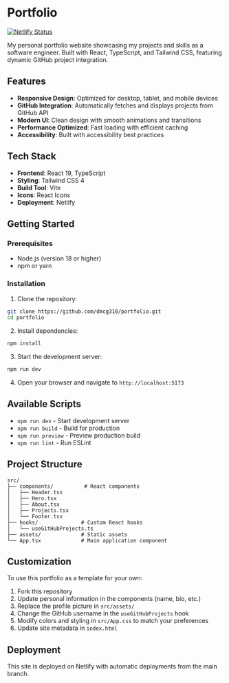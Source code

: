 # Portfolio

[![Netlify Status](https://api.netlify.com/api/v1/badges/2c896623-3114-46c7-9313-47dad8424bb9/deploy-status)](https://app.netlify.com/sites/harmonious-halva-ab5b73/deploys)

My personal portfolio website showcasing my projects and skills as a software engineer. Built with React, TypeScript, and Tailwind CSS, featuring dynamic GitHub project integration.

## Features

- **Responsive Design**: Optimized for desktop, tablet, and mobile devices
- **GitHub Integration**: Automatically fetches and displays projects from GitHub API
- **Modern UI**: Clean design with smooth animations and transitions
- **Performance Optimized**: Fast loading with efficient caching
- **Accessibility**: Built with accessibility best practices

## Tech Stack

- **Frontend**: React 19, TypeScript
- **Styling**: Tailwind CSS 4
- **Build Tool**: Vite
- **Icons**: React Icons
- **Deployment**: Netlify

## Getting Started

### Prerequisites

- Node.js (version 18 or higher)
- npm or yarn

### Installation

1. Clone the repository:
```bash
git clone https://github.com/dmcg310/portfolio.git
cd portfolio
```

2. Install dependencies:
```bash
npm install
```

3. Start the development server:
```bash
npm run dev
```

4. Open your browser and navigate to `http://localhost:5173`

## Available Scripts

- `npm run dev` - Start development server
- `npm run build` - Build for production
- `npm run preview` - Preview production build
- `npm run lint` - Run ESLint

## Project Structure

```
src/
├── components/          # React components
│   ├── Header.tsx
│   ├── Hero.tsx
│   ├── About.tsx
│   ├── Projects.tsx
│   └── Footer.tsx
├── hooks/              # Custom React hooks
│   └── useGitHubProjects.ts
├── assets/             # Static assets
└── App.tsx             # Main application component
```

## Customization

To use this portfolio as a template for your own:

1. Fork this repository
2. Update personal information in the components (name, bio, etc.)
3. Replace the profile picture in `src/assets/`
4. Change the GitHub username in the `useGitHubProjects` hook
5. Modify colors and styling in `src/App.css` to match your preferences
6. Update site metadata in `index.html`

## Deployment

This site is deployed on Netlify with automatic deployments from the main branch.
